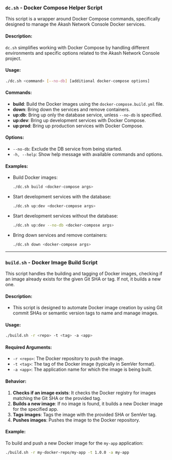 ### `dc.sh` - Docker Compose Helper Script

This script is a wrapper around Docker Compose commands, specifically designed to manage the Akash Network Console Docker services.

#### Description:
`dc.sh` simplifies working with Docker Compose by handling different environments and specific options related to the Akash Network Console project.

#### Usage:
```bash
./dc.sh <command> [--no-db] [additional docker-compose options]
```

#### Commands:
- **build**: Build the Docker images using the `docker-compose.build.yml` file.
- **down**: Bring down the services and remove containers.
- **up:db**: Bring up only the database service, unless `--no-db` is specified.
- **up:dev**: Bring up development services with Docker Compose.
- **up:prod**: Bring up production services with Docker Compose.

#### Options:
- `--no-db`: Exclude the DB service from being started.
- `-h, --help`: Show help message with available commands and options.

#### Examples:
- Build Docker images:
  ```bash
  ./dc.sh build <docker-compose args>
  ```
- Start development services with the database:
  ```bash
  ./dc.sh up:dev <docker-compose args>
  ```
- Start development services without the database:
  ```bash
  ./dc.sh up:dev --no-db <docker-compose args>
  ```
- Bring down services and remove containers:
  ```bash
  ./dc.sh down <docker-compose args>
  ```

---

### `build.sh` - Docker Image Build Script

This script handles the building and tagging of Docker images, checking if an image already exists for the given Git SHA or tag. If not, it builds a new one.

#### Description:
- This script is designed to automate Docker image creation by using Git commit SHAs or semantic version tags to name and manage images.

#### Usage:
```bash
./build.sh -r <repo> -t <tag> -a <app>
```

#### Required Arguments:
- `-r <repo>`: The Docker repository to push the image.
- `-t <tag>`: The tag of the Docker image (typically in SemVer format).
- `-a <app>`: The application name for which the image is being built.

#### Behavior:
1. **Checks if an image exists**: It checks the Docker registry for images matching the Git SHA or the provided tag.
2. **Builds a new image**: If no image is found, it builds a new Docker image for the specified app.
3. **Tags images**: Tags the image with the provided SHA or SemVer tag.
4. **Pushes images**: Pushes the image to the Docker repository.

#### Example:
To build and push a new Docker image for the `my-app` application:
```bash
./build.sh -r my-docker-repo/my-app -t 1.0.0 -a my-app
```
